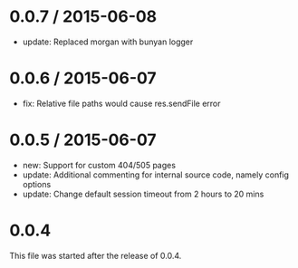 0.0.7 / 2015-06-08
==================

- update: Replaced morgan with bunyan logger

0.0.6 / 2015-06-07
==================

- fix: Relative file paths would cause res.sendFile error

0.0.5 / 2015-06-07
==================

- new: Support for custom 404/505 pages
- update: Additional commenting for internal source code, namely config options
- update: Change default session timeout from 2 hours to 20 mins

0.0.4
=====

This file was started after the release of 0.0.4.
